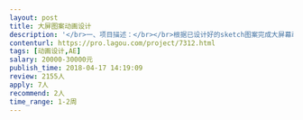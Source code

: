 ```yaml
---                
layout: post       
title: 大屏图案动画设计           
description: '</br>一、项目描述：</br></br>根据已设计好的sketch图案完成大屏幕动画的实现；并输出视频；有参考案例</br></br>二、主要功能点：</br></br>1、用AE实现动画，生成视频；总计约50个小动画；几何图形为主，含少部分特效。</br>2、需要签署NDA</br></br>三、可参考产品：</br></br>http://www.holofit.cn/home.html</br></br>四、人员要求：</br>1、负责大屏系统方面AE动画的创意设计工作，熟练运用AE、sketch为必要条件；本科以上，3年以上AE动画工作经验，互联网行业优先；能提供独立作品。</br>2、要求为杭州地区；可现场沟通；</br>3、良好的沟通能力和契约精神。</br>4、良好的沟通能力，能清晰的表达自己的设计思路</br>5、有独特的思维创作能力，丰富的想象力，良好的视觉审美观,以及良好的学习能力；</br></br>雇佣方可按照自己的实际评估重新报价。</br>'     
contenturl: https://pro.lagou.com/project/7312.html      
tags: [动画设计,AE]            
salary: 20000-30000元          
publish_time: 2018-04-17 14:19:09         
review: 2155人                   
apply: 7人                   
recommend: 2人                   
time_range: 1-2周              
---                 
```

